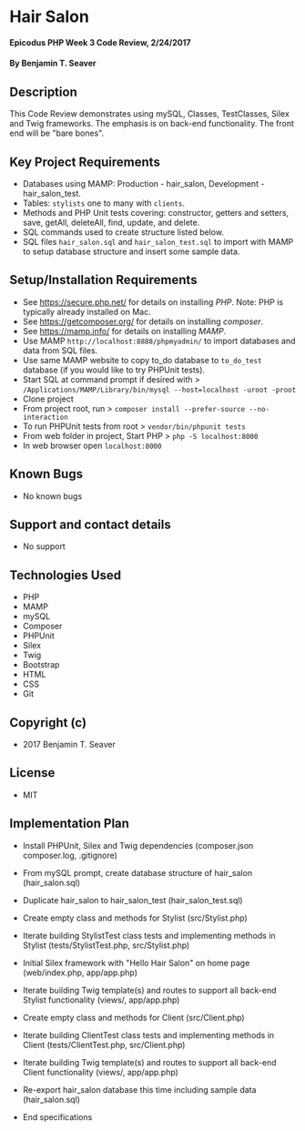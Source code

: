 # Hair Salon

#### Epicodus PHP Week 3 Code Review, 2/24/2017

#### By Benjamin T. Seaver

## Description

This Code Review demonstrates using mySQL, Classes, TestClasses, Silex and Twig frameworks.
The emphasis is on back-end functionality.  The front end will be "bare bones".

## Key Project Requirements
* Databases using MAMP: Production - hair_salon, Development - hair_salon_test.
* Tables: `stylists` one to many with `clients`.
* Methods and PHP Unit tests covering: constructor, getters and setters, save, getAll, deleteAll, find, update, and delete.
* SQL commands used to create structure listed below.
* SQL files `hair_salon.sql` and `hair_salon_test.sql` to import with MAMP to setup database structure and insert some sample data.


## Setup/Installation Requirements
* See https://secure.php.net/ for details on installing _PHP_.  Note: PHP is typically already installed on Mac.
* See https://getcomposer.org/ for details on installing _composer_.
* See https://mamp.info/ for details on installing _MAMP_.
* Use MAMP `http://localhost:8888/phpmyadmin/` to import databases and data from SQL files.
* Use same MAMP website to copy to_do database to `to_do_test` database (if you would like to try PHPUnit tests).
* Start SQL at command prompt if desired with > `/Applications/MAMP/Library/bin/mysql --host=localhost -uroot -proot`
* Clone project
* From project root, run > `composer install --prefer-source --no-interaction`
* To run PHPUnit tests from root > `vendor/bin/phpunit tests`
* From web folder in project, Start PHP > `php -S localhost:8000`
* In web browser open `localhost:8000`

## Known Bugs
* No known bugs

## Support and contact details
* No support

## Technologies Used
* PHP
* MAMP
* mySQL
* Composer
* PHPUnit
* Silex
* Twig
* Bootstrap
* HTML
* CSS
* Git

## Copyright (c)
* 2017 Benjamin T. Seaver

## License
* MIT

## Implementation Plan

* Install PHPUnit, Silex and Twig dependencies (composer.json composer.log, .gitignore)
* From mySQL prompt, create database structure of hair_salon (hair_salon.sql)
* Duplicate hair_salon to hair_salon_test (hair_salon_test.sql)
* Create empty class and methods for Stylist (src/Stylist.php)
* Iterate building StylistTest class tests and implementing methods in Stylist (tests/StylistTest.php, src/Stylist.php)
* Initial Silex framework with "Hello Hair Salon" on home page (web/index.php, app/app.php)
* Iterate building Twig template(s) and routes to support all back-end Stylist functionality (views/, app/app.php)
* Create empty class and methods for Client (src/Client.php)
* Iterate building ClientTest class tests and implementing methods in Client (tests/ClientTest.php, src/Client.php)
* Iterate building Twig template(s) and routes to support all back-end Client functionality (views/, app/app.php)
* Re-export hair_salon database this time including sample data (hair_salon.sql)

* End specifications
